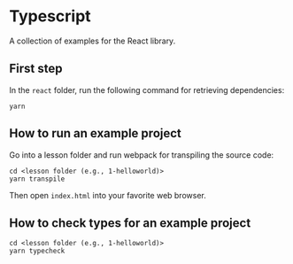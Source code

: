 # Typescript

A collection of examples for the React library.

## First step
In the `react` folder, run the following command for retrieving dependencies:

```
yarn
```

## How to run an example project
Go into a lesson folder and run webpack for transpiling the source code:
```
cd <lesson folder (e.g., 1-helloworld)>
yarn transpile
```
Then open `index.html` into your favorite web browser.


## How to check types for an example project
```
cd <lesson folder (e.g., 1-helloworld)>
yarn typecheck
```
